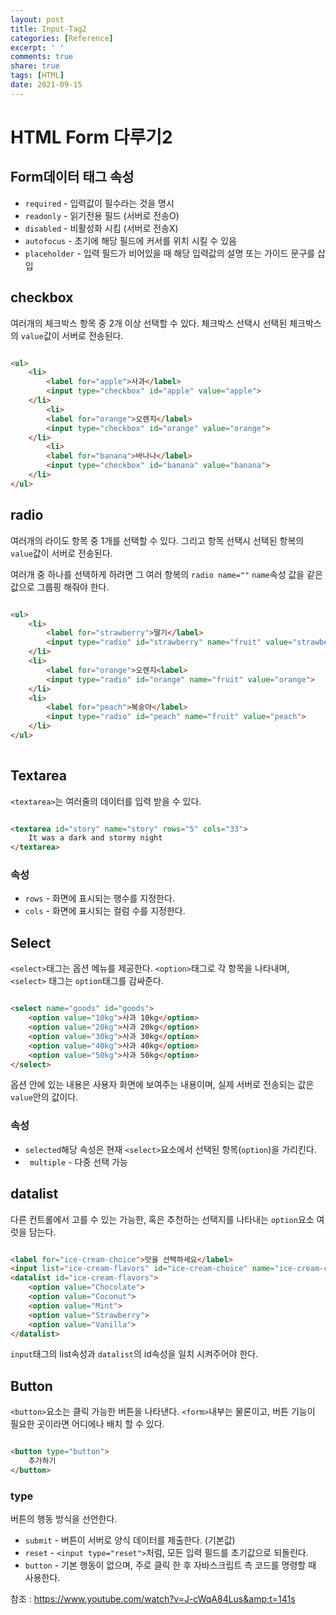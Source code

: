 ```yaml
---
layout: post
title: Input-Tag2
categories: [Reference]
excerpt: ' '
comments: true
share: true
tags: [HTML]
date: 2021-09-15
---
```

# HTML Form 다루기2

## Form데이터 태그 속성

- `required` - 입력값이 필수라는 것을 명시
- `readonly` - 읽기전용 필드 (서버로 전송O)
- `disabled` - 비활성화 시킴 (서버로 전송X)
- `autofocus` - 초기에 해당 필드에 커서를 위치 시킬 수 있음
- `placeholder` - 입력 필드가 비어있을 때 해당 입력값의 설명 또는 가이드 문구를 삽입

## checkbox

여러개의 체크박스 항목 중 2개 이상 선택할 수 있다.  체크박스 선택시 선택된 체크박스의 `value`값이 서버로 전송된다.

```html

<ul>
    <li>
    	<label for="apple">사과</label>
        <input type="checkbox" id="apple" value="apple">
    </li>
        <li>
    	<label for="orange">오렌지</label>
        <input type="checkbox" id="orange" value="orange">
    </li>
        <li>
    	<label for="banana">바나나</label>
        <input type="checkbox" id="banana" value="banana">
    </li>
</ul>

```

## radio

여러개의 라이도 항목 중 1개를 선택할 수 있다. 그리고 항목 선택시 선택된 항복의 `value`값이 서버로 전송된다. <br>

여러개 중 하나를 선택하게 하려면 그 여러 항복의 `radio name=""` `name`속성 값을 같은 값으로 그룹핑 해줘야 한다.

```html

<ul>
	<li>
        <label for="strawberry">딸기</label>
        <input type="radio" id="strawberry" name="fruit" value="strawberry">
    </li>    
	<li>
        <label for="orange">오렌지<label>
        <input type="radio" id="orange" name="fruit" value="orange">
    </li>
    <li>
        <label for="peach">복숭아</label>
        <input type="radio" id="peach" name="fruit" value="peach">
    </li>
</ul>
        
```

## Textarea

`<textarea>`는 여러줄의 데이터를 입력 받을 수 있다.

```html

<textarea id="story" name="story" rows="5" cols="33">
    It was a dark and stormy night
</textarea>

```

### 속성

- `rows` - 화면에 표시되는 행수를 지정한다.
- `cols` - 화면에 표시되는 컬럼 수를 지정한다.

## Select

`<select>`태그는 옵션 메뉴를 제공한다. `<option>`태그로 각 항목을 나타내며, `<select>` 태그는 `option`태그를 감싸준다.

```html

<select name="goods" id="goods">
    <option value="10kg">사과 10kg</option>
    <option value="20kg">사과 20kg</option>
    <option value="30kg">사과 30kg</option>
    <option value="40kg">사과 40kg</option>
    <option value="50kg">사과 50kg</option>
</select>

```

옵션 안에 있는 내용은 사용자 화면에 보여주는 내용이며, 실제 서버로 전송되는 값은 `value`안의 값이다.

### 속성

- `selected`해당 속성은 현재 `<select>`요소에서 선택된 항목(`option`)을 가리킨다.
- ` multiple` - 다중 선택 가능

## datalist

다른 컨트롤에서 고를 수 있는 가능한, 혹은 추천하는 선택지를 나타내는 `option`요소 여럿을 담는다.

```html

<label for="ice-cream-choice">맛을 선택하세요</label>
<input list="ice-cream-flavors" id="ice-cream-choice" name="ice-cream-choice">
<datalist id="ice-cream-flavors">
    <option value="Chocolate">
    <option value="Coconut">
    <option value="Mint">
    <option value="Strawberry">
    <option value="Vanilla">
</datalist>

```

`input`태그의 list속성과 `datalist`의 id속성을 일치 시켜주어야 한다.

## Button

`<button>`요소는 클릭 가능한 버튼을 나타낸다. `<form>`내부는 물론이고, 버튼 기능이 필요한 곳이라면 어디에나 배치 할 수 있다.

```html

<button type="button">
    추가하기
</button>

```

### type

버튼의 행동 방식을 선언한다.

- `submit` - 버튼이 서버로 양식 데이터를 제출한다. (기본값)
- `reset` - `<input type="reset">`처럼, 모든 입력 필드를 초기값으로 되돌린다.
- `button` - 기본 행동이 없으며, 주로 클릭 한 후 자바스크립트 측 코드를 명령할 때 사용한다.

참조 : https://www.youtube.com/watch?v=J-cWqA84Lus&amp;t=141s
